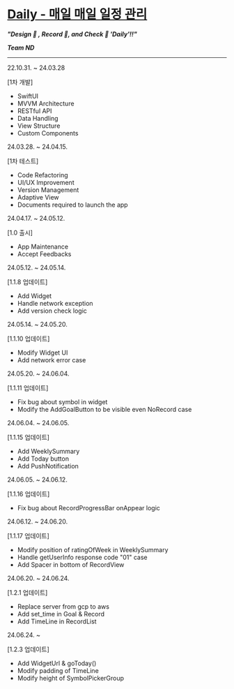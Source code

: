 # [Daily - 매일 매일 일정 관리](https://apps.apple.com/kr/app/daily-%EB%A7%A4%EC%9D%BC-%EB%A7%A4%EC%9D%BC-%EC%9D%BC%EC%A0%95-%EA%B4%80%EB%A6%AC/id6480167782)
***"Design 🎨 , Record 📝, and Check 👏 'Daily'!!"***

***Team ND***

---

22.10.31. ~ 24.03.28

[1차 개발]
- SwiftUI
- MVVM Architecture
- RESTful API
- Data Handling
- View Structure
- Custom Components

24.03.28. ~ 24.04.15.

[1차 테스트]
- Code Refactoring
- UI/UX Improvement
- Version Management
- Adaptive View
- Documents required to launch the app

24.04.17. ~ 24.05.12.

[1.0 출시]
- App Maintenance
- Accept Feedbacks

24.05.12. ~ 24.05.14.

[1.1.8 업데이트]
- Add Widget
- Handle network exception
- Add version check logic

24.05.14. ~ 24.05.20.

[1.1.10 업데이트]
- Modify Widget UI
- Add network error case

24.05.20. ~ 24.06.04.

[1.1.11 업데이트]
- Fix bug about symbol in widget
- Modify the AddGoalButton to be visible even NoRecord case

24.06.04. ~ 24.06.05.

[1.1.15 업데이트]
- Add WeeklySummary
- Add Today button
- Add PushNotification

24.06.05. ~ 24.06.12.

[1.1.16 업데이트]
- Fix bug about RecordProgressBar onAppear logic

24.06.12. ~ 24.06.20.

[1.1.17 업데이트]
- Modify position of ratingOfWeek in WeeklySummary
- Handle getUserInfo response code "01" case
- Add Spacer in bottom of RecordView

24.06.20. ~ 24.06.24.

[1.2.1 업데이트]
- Replace server from gcp to aws
- Add set_time in Goal & Record
- Add TimeLine in RecordList

24.06.24. ~

[1.2.3 업데이트]
- Add WidgetUrl & goToday()
- Modify padding of TimeLine
- Modify height of SymbolPickerGroup
